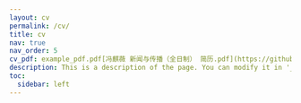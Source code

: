 ```yaml
---
layout: cv
permalink: /cv/
title: cv
nav: true
nav_order: 5
cv_pdf: example_pdf.pdf[冯麒薇 新闻与传播（全日制） 简历.pdf](https://github.com/Ftray/Ftray.github.io/files/14218187/default.pdf)
description: This is a description of the page. You can modify it in '_pages/cv.md'. You can also change or remove the top pdf download button.
toc:
  sidebar: left
---
```

